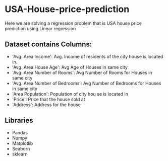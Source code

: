 # USA-House-price-prediction

Here we are solving a regression problem that is USA house price prediction using Linear regression 
## Dataset contains Columns:
* 'Avg. Area Income': Avg. Income of residents of the city house is located in.
* 'Avg. Area House Age': Avg Age of Houses in same city
* 'Avg. Area Number of Rooms': Avg Number of Rooms for Houses in same city
* 'Avg. Area Number of Bedrooms': Avg Number of Bedrooms for Houses in same city
* 'Area Population': Population of city hou se is located in
* 'Price': Price that the house sold at
* 'Address': Address for the house
## Libraries
* Pandas 
* Numpy
* Matplotlib
* Seaborn
* sklearn
